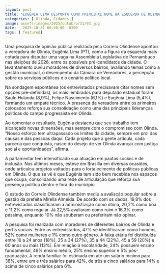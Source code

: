 ```yaml
---
layout: post
title: "EUGÊNIA LIMA DESPONTA COMO PRINCIPAL NOME DA ESQUERDA DE OLINDA PARA DEPUTADA ESTADUAL"
categories: [ Olinda, Cidades ]
image: assets/images/2025/outubro/31/03.jpg
date:   2025-10-31 00:50:00 -0300
tags: [ featured]
---
```

Uma pesquisa de opinião pública realizada pelo Correio Olindense apontou a vereadora de Olinda, Eugênia Lima (PT), como a figura da esquerda mais cotada para disputar uma vaga na Assembleia Legislativa de Pernambuco nas eleições de 2026, entre os possíveis pré-candidatos da cidade. O levantamento ouviu moradores de diversos bairros, avaliando temas como a gestão municipal, o desempenho da Câmara de Vereadores, a percepção sobre os serviços públicos e o cenário político local.

Na sondagem espontânea (os entrevistados precisavam citar nomes sem opções pré-definidas), os mais lembrados para deputado estadual foram Saulo Holanda (8,9%), Felipe Nascimento (6,1%) e Eugênia Lima (5,4%), formando um empate técnico. A presença da vereadora entre os primeiros colocados reforça sua consolidação como uma das principais lideranças políticas do campo progressista em Olinda.

Ao comentar o resultado, Eugênia destacou que seu trabalho tem alcançado novas dimensões, mas sempre com o compromisso com Olinda. “Nosso esforço tem ultrapassado os limites da cidade, sempre em prol das causas e das pessoas daqui. Cada projeto que a gente articula, cada parceria que conquista, nasce do desejo de ver Olinda avançar com justiça social e oportunidades”, afirma.

A parlamentar tem intensificado sua atuação em pautas sociais e de inclusão. Nos últimos meses, esteve em Brasília em diversas ocasiões, onde articulou projetos voltados para o fortalecimento de políticas públicas em Olinda. O que se vê é que Eugênia tem sido bem recebida nos espaços que ocupa, consolidando uma rede de articulação que reforça sua presença política dentro e fora do município.

O estudo do Correio Olindense também mediu a avaliação popular sobre a gestão da prefeita Mirella Almeida. De acordo com os dados, 19,8% dos entrevistados classificaram a administração como ótima, 20,2% como boa e 11,2% como regular. Já 22,5% avaliaram como ruim e 16,3% como péssima, enquanto 10% não souberam ou preferiram não opinar.

A pesquisa foi realizada com moradores de diferentes bairros de Olinda e perfis sociais. Entre os entrevistados, 47% se identificaram como homens, 52% como mulheres e 1% como outro gênero. A faixa etária foi distribuída entre 16 a 24 anos (18%), 25 a 34 (27%), 35 a 44 (22%), 45 a 59 (20%) e 60 anos ou mais (13%). Em relação à escolaridade, 24% possuem ensino fundamental, 46% ensino médio, 25% ensino superior e 5% pós-graduação. A renda familiar foi estimada em até um salário mínimo para 38%, entre um e três salários para 42%, de três a cinco salários para 14% e acima de cinco salários para 6%.